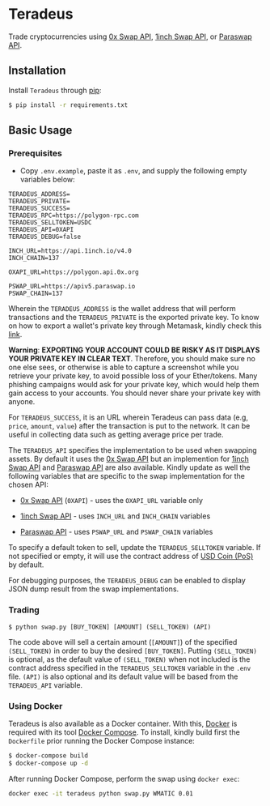 # Teradeus

Trade cryptocurrencies using [0x Swap API](https://docs.0x.org/0x-api-swap/api-references), [1inch Swap API](https://docs.1inch.io/docs/aggregation-protocol/introduction), or [Paraswap API](https://developers.paraswap.network/api/master).

## Installation

Install `Teradeus` through [pip](https://pip.pypa.io/en/stable/):

``` bash
$ pip install -r requirements.txt
```

## Basic Usage

### Prerequisites

* Copy `.env.example`, paste it as `.env`, and supply the following empty variables below:

```
TERADEUS_ADDRESS=
TERADEUS_PRIVATE=
TERADEUS_SUCCESS=
TERADEUS_RPC=https://polygon-rpc.com
TERADEUS_SELLTOKEN=USDC
TERADEUS_API=0XAPI
TERADEUS_DEBUG=false

INCH_URL=https://api.1inch.io/v4.0
INCH_CHAIN=137

OXAPI_URL=https://polygon.api.0x.org

PSWAP_URL=https://apiv5.paraswap.io
PSWAP_CHAIN=137
```

Wherein the `TERADEUS_ADDRESS` is the wallet address that will perform transactions and the `TERADEUS_PRIVATE` is the exported private key. To know on how to export a wallet's private key through Metamask, kindly check this [link](https://metamask.zendesk.com/hc/en-us/articles/360015289632-How-to-Export-an-Account-Private-Key).

**Warning**: __EXPORTING YOUR ACCOUNT COULD BE RISKY AS IT DISPLAYS YOUR PRIVATE KEY IN CLEAR TEXT__. Therefore, you should make sure no one else sees, or otherwise is able to capture a screenshot while you retrieve your private key, to avoid possible loss of your Ether/tokens. Many phishing campaigns would ask for your private key, which would help them gain access to your accounts. You should never share your private key with anyone.

For `TERADEUS_SUCCESS`, it is an URL wherein Teradeus can pass data (e.g, `price`, `amount`, `value`) after the transaction is put to the network. It can be useful in collecting data such as getting average price per trade.

The `TERADEUS_API` specifies the implementation to be used when swapping assets. By default it uses the [0x Swap API](https://docs.0x.org/0x-api-swap/api-references) but an implemention for [1inch Swap API](https://docs.1inch.io/docs/aggregation-protocol/introduction) and [Paraswap API](https://developers.paraswap.network/api/master) are also available. Kindly update as well the following variables that are specific to the swap implementation for the chosen API:

* [0x Swap API](https://docs.0x.org/0x-api-swap/api-references) (`0XAPI`) - uses the `OXAPI_URL` variable only

* [1inch Swap API](https://docs.1inch.io/docs/aggregation-protocol/introduction) - uses `INCH_URL` and `INCH_CHAIN` variables

* [Paraswap API](https://developers.paraswap.network/api/master) - uses `PSWAP_URL` and `PSWAP_CHAIN` variables

To specify a default token to sell, update the `TERADEUS_SELLTOKEN` variable. If not specified or empty, it will use the contract address of [USD Coin (PoS)](https://polygonscan.com/token/0x2791bca1f2de4661ed88a30c99a7a9449aa84174) by default.

For debugging purposes, the `TERADEUS_DEBUG` can be enabled to display JSON dump result from the swap implementations.

### Trading 

```
$ python swap.py [BUY_TOKEN] [AMOUNT] (SELL_TOKEN) (API)
```

The code above will sell a certain amount (`[AMOUNT]`) of the specified `(SELL_TOKEN)` in order to buy the desired `[BUY_TOKEN]`. Putting `(SELL_TOKEN)` is optional, as the default value of `(SELL_TOKEN)` when not included is the contract address specified in the `TERADEUS_SELLTOKEN` variable in the `.env` file. `(API)` is also optional and its default value will be based from the `TERADEUS_API` variable.

### Using Docker

Teradeus is also available as a Docker container. With this, [Docker](https://www.docker.com/) is required with its tool [Docker Compose](https://docs.docker.com/compose/). To install, kindly build first the `Dockerfile` prior running the Docker Compose instance:

``` bash
$ docker-compose build
$ docker-compose up -d
```

After running Docker Compose, perform the swap using `docker exec`:

``` bash
docker exec -it teradeus python swap.py WMATIC 0.01
```